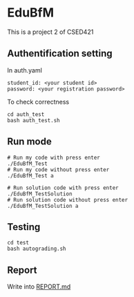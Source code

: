 # EduBfM

This is a project 2 of CSED421

## Authentification setting

In auth.yaml

```
student_id: <your student id>
password: <your registration password>
```


To check correctness

```
cd auth_test
bash auth_test.sh
```

## Run mode

```
# Run my code with press enter
./EduBfM_Test 
# Run my code without press enter
./EduBfM_Test a 

# Run solution code with press enter
./EduBfM_TestSolution
# Run solution code without press enter
./EduBfM_TestSolution a
```

## Testing

```
cd test
bash autograding.sh
```

## Report

Write into [REPORT.md](REPORT.md)